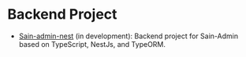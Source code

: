 # Backend Project

- [Sain-admin-nest](https://github.com/chansee97/nove-admin-nest) (in development): Backend project for Sain-Admin based on TypeScript, NestJs, and TypeORM.
